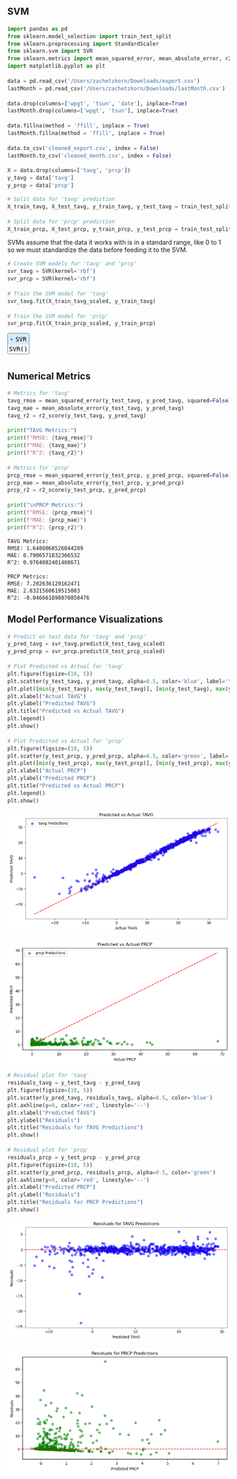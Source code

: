 ## SVM


```python
import pandas as pd
from sklearn.model_selection import train_test_split
from sklearn.preprocessing import StandardScaler
from sklearn.svm import SVR
from sklearn.metrics import mean_squared_error, mean_absolute_error, r2_score
import matplotlib.pyplot as plt

data = pd.read_csv('/Users/zachetzkorn/Downloads/export.csv')
lastMonth = pd.read_csv('/Users/zachetzkorn/Downloads/lastMonth.csv')

data.drop(columns=['wpgt', 'tsun', 'date'], inplace=True)
lastMonth.drop(columns=['wpgt', 'tsun'], inplace=True)

data.fillna(method = 'ffill', inplace = True)
lastMonth.fillna(method = 'ffill', inplace = True)

data.to_csv('cleaned_export.csv', index = False)
lastMonth.to_csv('cleaned_month.csv', index = False)

X = data.drop(columns=['tavg', 'prcp'])
y_tavg = data['tavg']
y_prcp = data['prcp']
```


```python
# Split data for 'tavg' prediction
X_train_tavg, X_test_tavg, y_train_tavg, y_test_tavg = train_test_split(X, y_tavg, test_size=0.2, random_state=42)

# Split data for 'prcp' prediction
X_train_prcp, X_test_prcp, y_train_prcp, y_test_prcp = train_test_split(X, y_prcp, test_size=0.2, random_state=42)
```

SVMs assume that the data it works with is in a standard range, like 0 to 1 so we must standardize the data before feeding it to the SVM. 


```python
# Create SVM models for 'tavg' and 'prcp'
svr_tavg = SVR(kernel='rbf') 
svr_prcp = SVR(kernel='rbf')

# Train the SVM model for 'tavg'
svr_tavg.fit(X_train_tavg_scaled, y_train_tavg)

# Train the SVM model for 'prcp'
svr_prcp.fit(X_train_prcp_scaled, y_train_prcp)
```




<style>#sk-container-id-4 {color: black;}#sk-container-id-4 pre{padding: 0;}#sk-container-id-4 div.sk-toggleable {background-color: white;}#sk-container-id-4 label.sk-toggleable__label {cursor: pointer;display: block;width: 100%;margin-bottom: 0;padding: 0.3em;box-sizing: border-box;text-align: center;}#sk-container-id-4 label.sk-toggleable__label-arrow:before {content: "▸";float: left;margin-right: 0.25em;color: #696969;}#sk-container-id-4 label.sk-toggleable__label-arrow:hover:before {color: black;}#sk-container-id-4 div.sk-estimator:hover label.sk-toggleable__label-arrow:before {color: black;}#sk-container-id-4 div.sk-toggleable__content {max-height: 0;max-width: 0;overflow: hidden;text-align: left;background-color: #f0f8ff;}#sk-container-id-4 div.sk-toggleable__content pre {margin: 0.2em;color: black;border-radius: 0.25em;background-color: #f0f8ff;}#sk-container-id-4 input.sk-toggleable__control:checked~div.sk-toggleable__content {max-height: 200px;max-width: 100%;overflow: auto;}#sk-container-id-4 input.sk-toggleable__control:checked~label.sk-toggleable__label-arrow:before {content: "▾";}#sk-container-id-4 div.sk-estimator input.sk-toggleable__control:checked~label.sk-toggleable__label {background-color: #d4ebff;}#sk-container-id-4 div.sk-label input.sk-toggleable__control:checked~label.sk-toggleable__label {background-color: #d4ebff;}#sk-container-id-4 input.sk-hidden--visually {border: 0;clip: rect(1px 1px 1px 1px);clip: rect(1px, 1px, 1px, 1px);height: 1px;margin: -1px;overflow: hidden;padding: 0;position: absolute;width: 1px;}#sk-container-id-4 div.sk-estimator {font-family: monospace;background-color: #f0f8ff;border: 1px dotted black;border-radius: 0.25em;box-sizing: border-box;margin-bottom: 0.5em;}#sk-container-id-4 div.sk-estimator:hover {background-color: #d4ebff;}#sk-container-id-4 div.sk-parallel-item::after {content: "";width: 100%;border-bottom: 1px solid gray;flex-grow: 1;}#sk-container-id-4 div.sk-label:hover label.sk-toggleable__label {background-color: #d4ebff;}#sk-container-id-4 div.sk-serial::before {content: "";position: absolute;border-left: 1px solid gray;box-sizing: border-box;top: 0;bottom: 0;left: 50%;z-index: 0;}#sk-container-id-4 div.sk-serial {display: flex;flex-direction: column;align-items: center;background-color: white;padding-right: 0.2em;padding-left: 0.2em;position: relative;}#sk-container-id-4 div.sk-item {position: relative;z-index: 1;}#sk-container-id-4 div.sk-parallel {display: flex;align-items: stretch;justify-content: center;background-color: white;position: relative;}#sk-container-id-4 div.sk-item::before, #sk-container-id-4 div.sk-parallel-item::before {content: "";position: absolute;border-left: 1px solid gray;box-sizing: border-box;top: 0;bottom: 0;left: 50%;z-index: -1;}#sk-container-id-4 div.sk-parallel-item {display: flex;flex-direction: column;z-index: 1;position: relative;background-color: white;}#sk-container-id-4 div.sk-parallel-item:first-child::after {align-self: flex-end;width: 50%;}#sk-container-id-4 div.sk-parallel-item:last-child::after {align-self: flex-start;width: 50%;}#sk-container-id-4 div.sk-parallel-item:only-child::after {width: 0;}#sk-container-id-4 div.sk-dashed-wrapped {border: 1px dashed gray;margin: 0 0.4em 0.5em 0.4em;box-sizing: border-box;padding-bottom: 0.4em;background-color: white;}#sk-container-id-4 div.sk-label label {font-family: monospace;font-weight: bold;display: inline-block;line-height: 1.2em;}#sk-container-id-4 div.sk-label-container {text-align: center;}#sk-container-id-4 div.sk-container {/* jupyter's `normalize.less` sets `[hidden] { display: none; }` but bootstrap.min.css set `[hidden] { display: none !important; }` so we also need the `!important` here to be able to override the default hidden behavior on the sphinx rendered scikit-learn.org. See: https://github.com/scikit-learn/scikit-learn/issues/21755 */display: inline-block !important;position: relative;}#sk-container-id-4 div.sk-text-repr-fallback {display: none;}</style><div id="sk-container-id-4" class="sk-top-container"><div class="sk-text-repr-fallback"><pre>SVR()</pre><b>In a Jupyter environment, please rerun this cell to show the HTML representation or trust the notebook. <br />On GitHub, the HTML representation is unable to render, please try loading this page with nbviewer.org.</b></div><div class="sk-container" hidden><div class="sk-item"><div class="sk-estimator sk-toggleable"><input class="sk-toggleable__control sk-hidden--visually" id="sk-estimator-id-4" type="checkbox" checked><label for="sk-estimator-id-4" class="sk-toggleable__label sk-toggleable__label-arrow">SVR</label><div class="sk-toggleable__content"><pre>SVR()</pre></div></div></div></div></div>



## Numerical Metrics


```python
# Metrics for 'tavg'
tavg_rmse = mean_squared_error(y_test_tavg, y_pred_tavg, squared=False)
tavg_mae = mean_absolute_error(y_test_tavg, y_pred_tavg)
tavg_r2 = r2_score(y_test_tavg, y_pred_tavg)

print("TAVG Metrics:")
print(f"RMSE: {tavg_rmse}")
print(f"MAE: {tavg_mae}")
print(f"R^2: {tavg_r2}")

# Metrics for 'prcp'
prcp_rmse = mean_squared_error(y_test_prcp, y_pred_prcp, squared=False)
prcp_mae = mean_absolute_error(y_test_prcp, y_pred_prcp)
prcp_r2 = r2_score(y_test_prcp, y_pred_prcp)

print("\nPRCP Metrics:")
print(f"RMSE: {prcp_rmse}")
print(f"MAE: {prcp_mae}")
print(f"R^2: {prcp_r2}")
```

    TAVG Metrics:
    RMSE: 1.6486068526044289
    MAE: 0.7906571832366532
    R^2: 0.9764082401408671
    
    PRCP Metrics:
    RMSE: 7.202636129162471
    MAE: 2.8321560619515083
    R^2: -0.046661898870858476


## Model Performance Visualizations 


```python
# Predict on test data for 'tavg' and 'prcp'
y_pred_tavg = svr_tavg.predict(X_test_tavg_scaled)
y_pred_prcp = svr_prcp.predict(X_test_prcp_scaled)

# Plot Predicted vs Actual for 'tavg'
plt.figure(figsize=(10, 5))
plt.scatter(y_test_tavg, y_pred_tavg, alpha=0.5, color='blue', label='tavg Predictions')
plt.plot([min(y_test_tavg), max(y_test_tavg)], [min(y_test_tavg), max(y_test_tavg)], color='red', linestyle='--')
plt.xlabel("Actual TAVG")
plt.ylabel("Predicted TAVG")
plt.title("Predicted vs Actual TAVG")
plt.legend()
plt.show()

# Plot Predicted vs Actual for 'prcp'
plt.figure(figsize=(10, 5))
plt.scatter(y_test_prcp, y_pred_prcp, alpha=0.5, color='green', label='prcp Predictions')
plt.plot([min(y_test_prcp), max(y_test_prcp)], [min(y_test_prcp), max(y_test_prcp)], color='red', linestyle='--')
plt.xlabel("Actual PRCP")
plt.ylabel("Predicted PRCP")
plt.title("Predicted vs Actual PRCP")
plt.legend()
plt.show()
```


    
![png](output_8_0.png)
    



    
![png](output_8_1.png)
    



```python
# Residual plot for 'tavg'
residuals_tavg = y_test_tavg - y_pred_tavg
plt.figure(figsize=(10, 5))
plt.scatter(y_pred_tavg, residuals_tavg, alpha=0.5, color='blue')
plt.axhline(y=0, color='red', linestyle='--')
plt.xlabel("Predicted TAVG")
plt.ylabel("Residuals")
plt.title("Residuals for TAVG Predictions")
plt.show()

# Residual plot for 'prcp'
residuals_prcp = y_test_prcp - y_pred_prcp
plt.figure(figsize=(10, 5))
plt.scatter(y_pred_prcp, residuals_prcp, alpha=0.5, color='green')
plt.axhline(y=0, color='red', linestyle='--')
plt.xlabel("Predicted PRCP")
plt.ylabel("Residuals")
plt.title("Residuals for PRCP Predictions")
plt.show()
```


    
![png](output_9_0.png)
    



    
![png](output_9_1.png)
    

